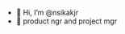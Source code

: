 - 👋 Hi, I’m @nsikakjr
- 👀 product ngr and project mgr

<!---
nsikakjr/nsikakjr is a ✨ special ✨ repository because its `README.md` (this file) appears on your GitHub profile.
You can click the Preview link to take a look at your changes.
--->
